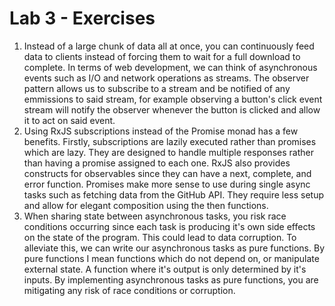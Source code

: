 # Lab 3 - Exercises

1. Instead of a large chunk of data all at once, you can continuously feed data to clients instead of forcing them to wait for a full download to complete. In terms of web development, we can think of asynchronous events such as I/O and network operations as streams. The observer pattern allows us to subscribe to a stream and be notified of any emmissions to said stream, for example observing a button's click event stream will notify the observer whenever the button is clicked and allow it to act on said event.
2. Using RxJS subscriptions instead of the Promise monad has a few benefits. Firstly, subscriptions are lazily executed rather than promises which are lazy. They are designed to handle multiple responses rather than having a promise assigned to each one. RxJS also provides constructs for observables since they can have a next, complete, and error function. Promises make more sense to use during single async tasks such as fetching data from the GitHub API. They require less setup and allow for elegant composition using the then functions. 
3. When sharing state between asynchronous tasks, you risk race conditions occurring since each task is producing it's own side effects on the state of the program. This could lead to data corruption. To alleviate this, we can write our asynchronous tasks as pure functions. By pure functions I mean functions which do not depend on, or manipulate external state. A function where it's output is only determined by it's inputs. By implementing asynchronous tasks as pure functions, you are mitigating any risk of race conditions or corruption.
